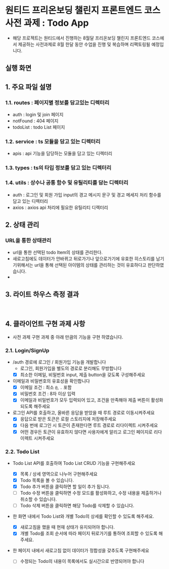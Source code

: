 # 원티드 프리온보딩 챌린지 프론트엔드 코스 사전 과제 : Todo App
- 해당 프로젝트는 원티드에서 진행하는 8월달 프리온보딩 챌린지 프론트엔드 코스에서 제공하는 사전과제로 8월 한달 동안 수업을 진행 및 복습하며 리팩토링될 예정입니다.

## 실행 화면

## 1. 주요 파일 설명

###  1.1. routes : 페이지별 정보를 담고있는 디렉터리
  - auth : login 및 join 페이지
  - notFound : 404 페이지
  - todoList : todo List 페이지
### 1.2. service : ts 모듈을 담고 있는 디렉터리
- apis : api 기능을 담당하는 모듈을 담고 있는 디렉터리 
### 1.3. types : ts의 타입 정보를 담고 있는 디렉터리 
### 1.4. utils : 상수나 공통 함수 및 유틸리티를 담는 디렉터리
- auth : 로그인 및 회원 가입 input의 경고 메시지 문구 및 경고 메세지 처리 함수를 담고 있는 디렉터리
- axios : axios api 처리에 필요한 유틸리티 디렉터리


## 2. 상태 관리

### URL을 통한 상태관리
- url을 통한 선택된 todo Item의 상태를 관리한다. 
- 새로고침에도 데이터가 안바뀌고 뒤로가기나 앞으로가기에 유효한 히스토리를 남기기위해서는 url을 통해 선택된 아이템의 상태를 관리하는 것이 유효하다고 판단하였습니다.
- 

## 3. 라이트 하우스 측정 결과

<br>

## 4. 클라이언트 구현 과제 사항
- 사전 과제 구현 과제 중 아래 만큼의 기능을 구현 하였습니다. 

### 2.1. Login/SignUp

-   /auth 경로에 로그인 / 회원가입 기능을 개발합니다
    -   로그인, 회원가입을 별도의 경로로 분리해도 무방합니다
    -   [x] 최소한 이메일, 비밀번호 input, 제출 button을 갖도록 구성해주세요
-   이메일과 비밀번호의 유효성을 확인합니다
    -   [x] 이메일 조건 : 최소 `@`, `.` 포함
    -   [x] 비밀번호 조건 : 8자 이상 입력
    -   [x] 이메일과 비밀번호가 모두 입력되어 있고, 조건을 만족해야 제출 버튼이 활성화 되도록 해주세요
-   로그인 API를 호출하고, 올바른 응답을 받았을 때 루트 경로로 이동시켜주세요
    -   [x] 응답으로 받은 토큰은 로컬 스토리지에 저장해주세요
    -   [x] 다음 번에 로그인 시 토큰이 존재한다면 루트 경로로 리다이렉트 시켜주세요
    -   [x] 어떤 경우든 토큰이 유효하지 않다면 사용자에게 알리고 로그인 페이지로 리다이렉트 시켜주세요

### 2.2. Todo List

-   Todo List API를 호출하여 Todo List CRUD 기능을 구현해주세요
    -   [x] 목록 / 상세 영역으로 나누어 구현해주세요
    -   [x] Todo 목록을 볼 수 있습니다.
    -   [x] Todo 추가 버튼을 클릭하면 할 일이 추가 됩니다.
    -   [ ] Todo 수정 버튼을 클릭하면 수정 모드를 활성화하고, 수정 내용을 제출하거나 취소할 수 있습니다.
    -   [ ] Todo 삭제 버튼을 클릭하면 해당 Todo를 삭제할 수 있습니다.
-   한 화면 내에서 Todo List와 개별 Todo의 상세를 확인할 수 있도록 해주세요.
    -   [x] 새로고침을 했을 때 현재 상태가 유지되어야 합니다.
    -   [x] 개별 Todo를 조회 순서에 따라 페이지 뒤로가기를 통하여 조회할 수 있도록 해주세요.
-   한 페이지 내에서 새로고침 없이 데이터가 정합성을 갖추도록 구현해주세요

    -   [ ] 수정되는 Todo의 내용이 목록에서도 실시간으로 반영되어야 합니다